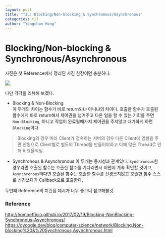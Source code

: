 ```yaml
---
layout: post
title: "TIL: Blocking/Non-blocking & Synchronous/Asynchronous"
categories: til
author: "Yongchan Hong"
---
```


# Blocking/Non-blocking & Synchronous/Asynchronous

사진은 첫 Reference에서 정리된 사진 한장이면 충분하다. 

![](https://img1.daumcdn.net/thumb/R1280x0/?scode=mtistory2&fname=https%3A%2F%2Fblog.kakaocdn.net%2Fdn%2Fda50Yz%2Fbtq0Dsje4ZV%2FlGe8H8nZgdBdgFvo7IczS0%2Fimg.png)

다만 각각을 리뷰해 보겠다.

- Blocking & Non-Blocking  
이 두개의 차이는 함수가 바로 return되냐 아니냐의 차이다. 호출한 함수가 호출된 함수에게 바로 return해서 제어권을 넘겨주고 다른 일을 할 수 있는 기회를 주면 `Non-Blocking`, 아니고 작업이 완료될때가지 제어권을 주지않고 대기하게 하면 `Blocking`이다
> Blocking의 경우 여러 Client가 접속하는 서버의 경우 다른 Client에 영향을 주면 안됨으로 Client별로 별도의 Thread를 만들어야하고 이에 많은 Thread로 인해 비효율적임.

- Synchronous & Asynchronous
이 두개는 동시성과 관계있다. `Synchronous`한 경우라면 호출된 함수는 호출한 함수를 기다리면서 어떤지 계속 확인할 것이고, `Asynchronous`하다면 호출된 함수는 호출한 함수를 신경쓰지않고 호출한 함수 스스로 신경쓰다가 Callback으로 호출한다.

두번째 Reference의 치킨집 예시가 너무 좋으니 참고해볼것.

### Reference
http://homoefficio.github.io/2017/02/19/Blocking-NonBlocking-Synchronous-Asynchronous/  
https://gyoogle.dev/blog/computer-science/network/Blocking,Non-blocking%20&%20Synchronous,Asynchronous.html  